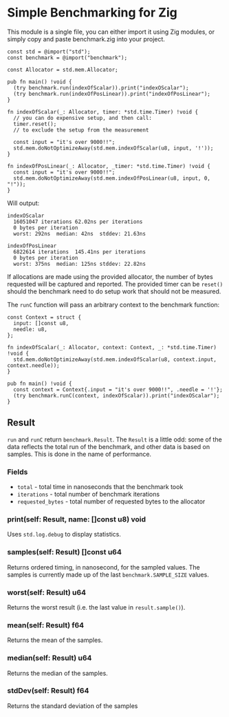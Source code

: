 # Simple Benchmarking for Zig

This module is a single file, you can either import it using Zig modules, or simply copy and paste benchmark.zig into your project.

```zig
const std = @import("std");
const benchmark = @import("benchmark");

const Allocator = std.mem.Allocator;

pub fn main() !void {
  (try benchmark.run(indexOfScalar)).print("indexOScalar");
  (try benchmark.run(indexOfPosLinear)).print("indexOfPosLinear");
}

fn indexOfScalar(_: Allocator, timer: *std.time.Timer) !void {
  // you can do expensive setup, and then call:
  timer.reset();
  // to exclude the setup from the measurement

  const input = "it's over 9000!!";
  std.mem.doNotOptimizeAway(std.mem.indexOfScalar(u8, input, '!'));
}

fn indexOfPosLinear(_: Allocator, _timer: *std.time.Timer) !void {
  const input = "it's over 9000!!";
  std.mem.doNotOptimizeAway(std.mem.indexOfPosLinear(u8, input, 0, "!"));
}
```

Will output:

```text
indexOScalar
  16051047 iterations 62.02ns per iterations
  0 bytes per iteration
  worst: 292ns  median: 42ns  stddev: 21.63ns

indexOfPosLinear
  6822614 iterations  145.41ns per iterations
  0 bytes per iteration
  worst: 375ns  median: 125ns stddev: 22.82ns

```

If allocations are made using the provided allocator, the number of bytes requested will be captured and reported. The provided timer can be `reset()` should the benchmark need to do setup work that should not be measured.

The `runC` function will pass an arbitrary context to the benchmark function:

```zig
const Context = struct {
  input: []const u8,
  needle: u8,
};

fn indexOfScalar(_: Allocator, context: Context, _: *std.time.Timer) !void {
  std.mem.doNotOptimizeAway(std.mem.indexOfScalar(u8, context.input, context.needle));
}

pub fn main() !void {
  const context = Context{.input = "it's over 9000!!", .needle = '!'};
  (try benchmark.runC(context, indexOfScalar)).print("indexOScalar");
}
```

## Result
`run` and `runC` return `benchmark.Result`. The `Result` is a little odd: some of the data reflects the total run of the benchmark, and other data is based on samples. This is done in the name of performance.

### Fields
- `total` - total time in nanoseconds that the benchmark took
- `iterations` - total number of benchmark iterations
- `requested_bytes` - total number of requested bytes to the allocator

### print(self: Result, name: []const u8) void
Uses `std.log.debug` to display statistics.

### samples(self: Result) []const u64
Returns ordered timing, in nanosecond, for the sampled values. The samples is currently made up of the last `benchmark.SAMPLE_SIZE` values.

### worst(self: Result) u64
Returns the worst result (i.e. the last value in `result.sample()`).

### mean(self: Result) f64
Returns the mean of the samples.

### median(self: Result) u64
Returns the median of the samples.

### stdDev(self: Result) f64
Returns the standard deviation of the samples

